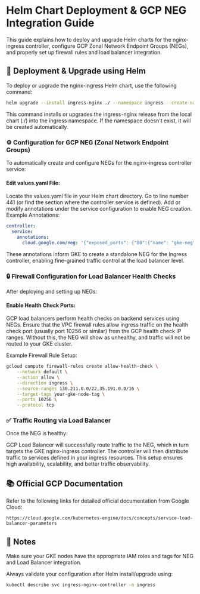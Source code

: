 # Helm Chart Deployment & GCP NEG Integration Guide

This guide explains how to deploy and upgrade Helm charts for the nginx-ingress controller, configure GCP Zonal Network Endpoint Groups (NEGs), and properly set up firewall rules and load balancer integration.

## 🚀 Deployment & Upgrade using Helm

To deploy or upgrade the nginx-ingress Helm chart, use the following command:

```bash
helm upgrade --install ingress-nginx ./ --namespace ingress --create-namespace
```

This command installs or upgrades the ingress-nginx release from the local chart (./) into the ingress namespace. If the namespace doesn't exist, it will be created automatically.

### ⚙️ Configuration for GCP NEG (Zonal Network Endpoint Groups)

To automatically create and configure NEGs for the nginx-ingress controller service:

#### Edit values.yaml File:

Locate the values.yaml file in your Helm chart directory.
Go to line number 441 (or find the section where the controller service is defined).
Add or modify annotations under the service configuration to enable NEG creation.
Example Annotations:

```yaml
controller:
  service:
    annotations:
      cloud.google.com/neg: '{"exposed_ports": {"80":{"name": "gke-neg"}}}'
```

These annotations inform GKE to create a standalone NEG for the Ingress controller, enabling fine-grained traffic control at the load balancer level.

### 🔒 Firewall Configuration for Load Balancer Health Checks
After deploying and setting up NEGs:

#### Enable Health Check Ports:

GCP load balancers perform health checks on backend services using NEGs.
Ensure that the VPC firewall rules allow ingress traffic on the health check port (usually port 10256 or similar) from the GCP health check IP ranges.
Without this, the NEG will show as unhealthy, and traffic will not be routed to your GKE cluster.

Example Firewall Rule Setup:

```bash
gcloud compute firewall-rules create allow-health-check \
    --network default \
    --action allow \
    --direction ingress \
    --source-ranges 130.211.0.0/22,35.191.0.0/16 \
    --target-tags your-gke-node-tag \
    --ports 10256 \
    --protocol tcp
```

### ✅ Traffic Routing via Load Balancer
Once the NEG is healthy:

GCP Load Balancer will successfully route traffic to the NEG, which in turn targets the GKE nginx-ingress controller.
The controller will then distribute traffic to services defined in your ingress resources.
This setup ensures high availability, scalability, and better traffic observability.

## 📚 Official GCP Documentation
Refer to the following links for detailed official documentation from Google Cloud:

```https://cloud.google.com/kubernetes-engine/docs/how-to/standalone-neg
https://cloud.google.com/kubernetes-engine/docs/concepts/service-load-balancer-parameters
```

## 📌 Notes
Make sure your GKE nodes have the appropriate IAM roles and tags for NEG and Load Balancer integration.

Always validate your configuration after Helm install/upgrade using:

```bash
kubectl describe svc ingress-nginx-controller -n ingress
```